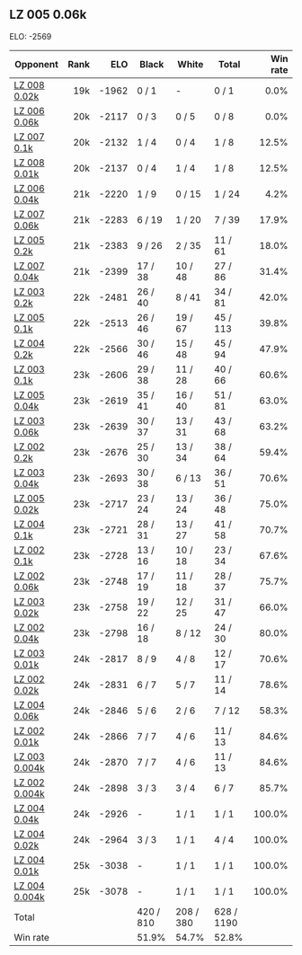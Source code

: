 ## LZ 005 0.06k ##

ELO: -2569

Opponent | Rank | ELO | Black | White | Total | Win rate
---------|-----:|----:|-------|-------|-------|-------:
[LZ 008 0.02k](LZ%20008%200.02k.md) | 19k | -1962 | 0 / 1 | - | 0 / 1 | 0.0%
[LZ 006 0.06k](LZ%20006%200.06k.md) | 20k | -2117 | 0 / 3 | 0 / 5 | 0 / 8 | 0.0%
[LZ 007 0.1k](LZ%20007%200.1k.md) | 20k | -2132 | 1 / 4 | 0 / 4 | 1 / 8 | 12.5%
[LZ 008 0.01k](LZ%20008%200.01k.md) | 20k | -2137 | 0 / 4 | 1 / 4 | 1 / 8 | 12.5%
[LZ 006 0.04k](LZ%20006%200.04k.md) | 21k | -2220 | 1 / 9 | 0 / 15 | 1 / 24 | 4.2%
[LZ 007 0.06k](LZ%20007%200.06k.md) | 21k | -2283 | 6 / 19 | 1 / 20 | 7 / 39 | 17.9%
[LZ 005 0.2k](LZ%20005%200.2k.md) | 21k | -2383 | 9 / 26 | 2 / 35 | 11 / 61 | 18.0%
[LZ 007 0.04k](LZ%20007%200.04k.md) | 21k | -2399 | 17 / 38 | 10 / 48 | 27 / 86 | 31.4%
[LZ 003 0.2k](LZ%20003%200.2k.md) | 22k | -2481 | 26 / 40 | 8 / 41 | 34 / 81 | 42.0%
[LZ 005 0.1k](LZ%20005%200.1k.md) | 22k | -2513 | 26 / 46 | 19 / 67 | 45 / 113 | 39.8%
[LZ 004 0.2k](LZ%20004%200.2k.md) | 22k | -2566 | 30 / 46 | 15 / 48 | 45 / 94 | 47.9%
[LZ 003 0.1k](LZ%20003%200.1k.md) | 23k | -2606 | 29 / 38 | 11 / 28 | 40 / 66 | 60.6%
[LZ 005 0.04k](LZ%20005%200.04k.md) | 23k | -2619 | 35 / 41 | 16 / 40 | 51 / 81 | 63.0%
[LZ 003 0.06k](LZ%20003%200.06k.md) | 23k | -2639 | 30 / 37 | 13 / 31 | 43 / 68 | 63.2%
[LZ 002 0.2k](LZ%20002%200.2k.md) | 23k | -2676 | 25 / 30 | 13 / 34 | 38 / 64 | 59.4%
[LZ 003 0.04k](LZ%20003%200.04k.md) | 23k | -2693 | 30 / 38 | 6 / 13 | 36 / 51 | 70.6%
[LZ 005 0.02k](LZ%20005%200.02k.md) | 23k | -2717 | 23 / 24 | 13 / 24 | 36 / 48 | 75.0%
[LZ 004 0.1k](LZ%20004%200.1k.md) | 23k | -2721 | 28 / 31 | 13 / 27 | 41 / 58 | 70.7%
[LZ 002 0.1k](LZ%20002%200.1k.md) | 23k | -2728 | 13 / 16 | 10 / 18 | 23 / 34 | 67.6%
[LZ 002 0.06k](LZ%20002%200.06k.md) | 23k | -2748 | 17 / 19 | 11 / 18 | 28 / 37 | 75.7%
[LZ 003 0.02k](LZ%20003%200.02k.md) | 23k | -2758 | 19 / 22 | 12 / 25 | 31 / 47 | 66.0%
[LZ 002 0.04k](LZ%20002%200.04k.md) | 23k | -2798 | 16 / 18 | 8 / 12 | 24 / 30 | 80.0%
[LZ 003 0.01k](LZ%20003%200.01k.md) | 24k | -2817 | 8 / 9 | 4 / 8 | 12 / 17 | 70.6%
[LZ 002 0.02k](LZ%20002%200.02k.md) | 24k | -2831 | 6 / 7 | 5 / 7 | 11 / 14 | 78.6%
[LZ 004 0.06k](LZ%20004%200.06k.md) | 24k | -2846 | 5 / 6 | 2 / 6 | 7 / 12 | 58.3%
[LZ 002 0.01k](LZ%20002%200.01k.md) | 24k | -2866 | 7 / 7 | 4 / 6 | 11 / 13 | 84.6%
[LZ 003 0.004k](LZ%20003%200.004k.md) | 24k | -2870 | 7 / 7 | 4 / 6 | 11 / 13 | 84.6%
[LZ 002 0.004k](LZ%20002%200.004k.md) | 24k | -2898 | 3 / 3 | 3 / 4 | 6 / 7 | 85.7%
[LZ 004 0.04k](LZ%20004%200.04k.md) | 24k | -2926 | - | 1 / 1 | 1 / 1 | 100.0%
[LZ 004 0.02k](LZ%20004%200.02k.md) | 24k | -2964 | 3 / 3 | 1 / 1 | 4 / 4 | 100.0%
[LZ 004 0.01k](LZ%20004%200.01k.md) | 25k | -3038 | - | 1 / 1 | 1 / 1 | 100.0%
[LZ 004 0.004k](LZ%20004%200.004k.md) | 25k | -3078 | - | 1 / 1 | 1 / 1 | 100.0%
Total | | | 420 / 810 | 208 / 380 | 628 / 1190 | 
Win rate| | | 51.9% | 54.7% | 52.8% | 
